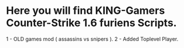 # Here you will find KING-Gamers Counter-Strike 1.6 furiens Scripts.

1 - OLD games mod ( assassins vs snipers ).  2 - Added Toplevel Player.
